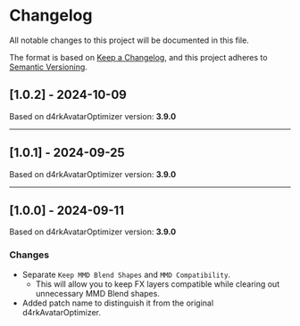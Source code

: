 # Changelog
All notable changes to this project will be documented in this file.

The format is based on [Keep a Changelog](https://keepachangelog.com/en/1.0.0/),
and this project adheres to [Semantic Versioning](https://semver.org/spec/v2.0.0.html).

## [1.0.2] - 2024-10-09
Based on d4rkAvatarOptimizer version: <b>3.9.0</b>

---

## [1.0.1] - 2024-09-25
Based on d4rkAvatarOptimizer version: <b>3.9.0</b>

---

## [1.0.0] - 2024-09-11
Based on d4rkAvatarOptimizer version: <b>3.9.0</b>

### Changes
- Separate `Keep MMD Blend Shapes` and `MMD Compatibility`.
  - This will allow you to keep FX layers compatible while clearing out unnecessary MMD Blend shapes.
- Added patch name to distinguish it from the original d4rkAvatarOptimizer.
